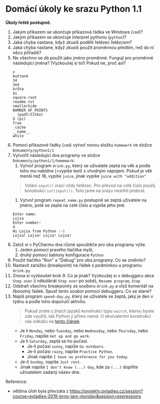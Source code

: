 # Domácí úkoly ke srazu Python 1.1

**Úkoly řeště postupně.**

1. Jakým příkazem se ukončuje příkazová řádka ve Windows (`cmd`)?
1. Jakým příkazem se ukončuje interpret pythonu (`python`)?
1. Jaká chyba nastane, když zkusíš podělit řetězec řetězcem?
1. Jaká chyba nastane, když zkusíš použít proměnnou předtím, než do ní něco přiřadíš?
1. Ne všechno se dá použít jako jméno proměnné. Fungují pro proměnné následující jména? (Vyzkoušej si to!) Pokud ne, proč asi?
    ```
    x
    button4
    34
    3e4
    krůta
    $i
    square-root
    readme.txt
    smallerSide
    NUMBER_OF_POINTS
    _ (podtržítko)
    π (pí)
    True
    _cache
    __name__
    while
    ```
1. Pomocí příkazové řádky (`cmd`) vytvoř novou složku `homework` ve složce `Dokumenty/python1/1`
1. Vytvořit následující dva programy ve složce `Dokumenty/python1/1/homework`:
    1. Vytvoř program `drink.py`, který se uživatele zeptá na věk a podle toho mu nabídne (=vypíše text) s vhodným nápojem. Pokud je věk menší než 18, vypíše `juice`, jinak vypíše `juice with "addition"`
    > Volání `input()` vrací vždy řetězec. Pro převod na celé číslo použij konstrukci `int(input())`. Toto jsme na srazu nestihli probrat.
    1. Vytvoř program `repeat_name.py` postupně se zeptá uživatele na jméno, poté se zeptá na celé číslo a vypíše jeho jmé:
    ```
   Enter name:
   Lojza
   Enter number:
   4
   Hi Lojza from Python :-)
   Lojza! Lojza! Lojza! Lojza!
    ```
1. Založ si v PyCharmu dva různé spouštěče pro oba programy výše.
    1. Jeden pomocí pravého tlačítka myši,
    1. druhý pomocí šablony konfigurace `Python`
1. Použít tlačítko "Run" a "Debug" pro oba programy. Co se změnilo?
1. Nastavit zarážku (breakpoint) na řádek s podmínkou u programu `drink.py`
1. Znova si vyzkoušet krok 9. Co je jinak? Vyzkoušej si v debuggeru akce `Step over` (i několikrát `Step over` po sobě), `Resume program`, `Stop`
1. Odstraň všechny breakpointy ze souboru `drink.py` a vlož komentář na libovolný řádek. Spusť tento soubor pomocí debuggeru. Co se stane?
1. Napiš program `spend-day.py`, který se uživatele se zeptá, jaký je den v týdnu a podle toho doporučí aktivitu.
    > Pokud znáte z jiných jazyků konstrukci typu `switch`, kterou byste zde využili, tak Python ji přímo nemá. O ekvivalentní konstrukci vás odkážu na [tento článek](https://naucse.python.cz/course/pyladies/beginners/and-or/)
    - Je li `Monday`, nebo `Tuesday`, nebo `Wednesday`, nebo `Thursday`, nebo `Friday`, napíše `Get up and go work`.
    - Je li `Saturday`, zeptá se ho počasí.
      - Je-li počasí `sunny`, napíše `Go outdoors`.
      - Je-li počasí `rainy`, napíše `Practise Python`.
      - Jinak napíše `I have no preference for you today`.
    - Je-li `Sunday`, napíše `Just rest`.
    - Jinak napíše `I don't know (...) day`, kde za `(...)` doplňte uživatelem zadaný název dne.

Reference:
- většina úloh byla převzata z https://projekty.pyladies.cz/session?course=pyladies-2019-brno-jaro-monday&session=expressions
